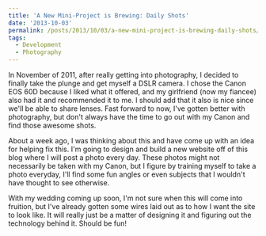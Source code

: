 ```yaml
---
title: 'A New Mini-Project is Brewing: Daily Shots'
date: '2013-10-03'
permalink: /posts/2013/10/03/a-new-mini-project-is-brewing-daily-shots/index.html
tags:
  - Development
  - Photography
---
```


In November of 2011, after really getting into photography, I decided to finally take the plunge and get myself a DSLR camera. I chose the Canon EOS 60D because I liked what it offered, and my girlfriend (now my fiancee) also had it and recommended it to me. I should add that it also is nice since we'll be able to share lenses. Fast forward to now, I've gotten better with photography, but don't always have the time to go out with my Canon and find those awesome shots.
<!-- excerpt -->
About a week ago, I was thinking about this and have come up with an idea for helping fix this. I'm going to design and build a new website off of this blog where I will post a photo every day. These photos might not necessarily be taken with my Canon, but I figure by training myself to take a photo everyday, I'll find some fun angles or even subjects that I wouldn't have thought to see otherwise.

With my wedding coming up soon, I'm not sure when this will come into fruition, but I've already gotten some wires laid out as to how I want the site to look like. It will really just be a matter of designing it and figuring out the technology behind it. Should be fun!
